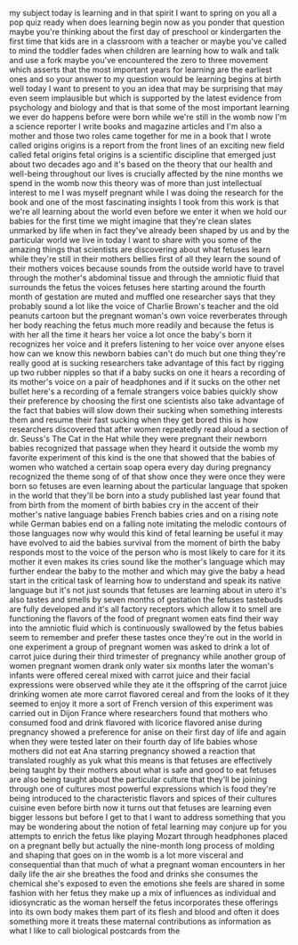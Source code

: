
my subject today is learning and in that
spirit I want to spring on you all a pop
quiz ready when does learning begin now
as you ponder that question maybe you&#39;re
thinking about the first day of
preschool or kindergarten the first time
that kids are in a classroom with a
teacher or maybe you&#39;ve called to mind
the toddler fades when children are
learning how to walk and talk and use a
fork
maybe you&#39;ve encountered the zero to
three movement which asserts that the
most important years for learning are
the earliest ones and so your answer to
my question would be learning begins at
birth well today I want to present to
you an idea that may be surprising that
may even seem implausible but which is
supported by the latest evidence from
psychology and biology and that is that
some of the most important learning we
ever do happens before were born while
we&#39;re still in the womb now I&#39;m a
science reporter I write books and
magazine articles and I&#39;m also a mother
and those two roles came together for me
in a book that I wrote called origins
origins is a report from the front lines
of an exciting new field called fetal
origins fetal origins is a scientific
discipline that emerged just about two
decades ago and it&#39;s based on the theory
that our health and well-being
throughout our lives is crucially
affected by the nine months we spend in
the womb now this theory was of more
than just intellectual interest to me I
was myself pregnant while I was doing
the research for the book and one of the
most fascinating insights I took from
this work is that we&#39;re all learning
about the world even before we enter it
when we hold our babies for the first
time we might imagine that they&#39;re clean
slates unmarked by life when in fact
they&#39;ve already been shaped by us and by
the particular
world we live in today I want to share
with you some of the amazing things that
scientists are discovering about what
fetuses learn while they&#39;re still in
their mothers bellies first of all they
learn the sound of their mothers voices
because sounds from the outside world
have to travel through the mother&#39;s
abdominal tissue and through the
amniotic fluid that surrounds the fetus
the voices fetuses here starting around
the fourth month of gestation are muted
and muffled one researcher says that
they probably sound a lot like the voice
of Charlie Brown&#39;s teacher and the old
peanuts cartoon but the pregnant woman&#39;s
own voice reverberates through her body
reaching the fetus much more readily and
because the fetus is with her all the
time it hears her voice a lot once the
baby&#39;s born
it recognizes her voice and it prefers
listening to her voice over anyone elses
how can we know this newborn babies
can&#39;t do much but one thing they&#39;re
really good at is sucking researchers
take advantage of this fact by rigging
up two rubber nipples so that if a baby
sucks on one it hears a recording of its
mother&#39;s voice on a pair of headphones
and if it sucks on the other net bullet
here&#39;s a recording of a female strangers
voice babies quickly show their
preference by choosing the first one
scientists also take advantage of the
fact that babies will slow down their
sucking when something interests them
and resume their fast sucking when they
get bored this is how researchers
discovered that after women repeatedly
read aloud a section of dr. Seuss&#39;s The
Cat in the Hat while they were pregnant
their newborn babies recognized that
passage when they heard it outside the
womb my favorite experiment of this kind
is the one that showed that the babies
of women who watched a certain soap
opera every day during pregnancy
recognized the theme song of
of that show once they were once they
were born so fetuses are even learning
about the particular language that
spoken in the world that they&#39;ll be born
into a study published last year found
that from birth from the moment of birth
babies cry in the accent of their
mother&#39;s native language babies French
babies cries and on a rising note while
German babies end on a falling note
imitating the melodic contours of those
languages now why would this kind of
fetal learning be useful it may have
evolved to aid the babies survival from
the moment of birth the baby responds
most to the voice of the person who is
most likely to care for it its mother it
even makes its cries sound like the
mother&#39;s language which may further
endear the baby to the mother and which
may give the baby a head start in the
critical task of learning how to
understand and speak its native language
but it&#39;s not just sounds that fetuses
are learning about in utero it&#39;s also
tastes and smells by seven months of
gestation the fetuses tastebuds are
fully developed and it&#39;s all factory
receptors which allow it to smell are
functioning the flavors of the food of
pregnant women eats find their way into
the amniotic fluid which is continuously
swallowed by the fetus babies seem to
remember and prefer these tastes once
they&#39;re out in the world in one
experiment a group of pregnant women was
asked to drink a lot of carrot juice
during their third trimester of
pregnancy while another group of women
pregnant women drank only water six
months later the woman&#39;s infants were
offered cereal mixed with carrot juice
and their facial expressions were
observed while they ate it the offspring
of the carrot juice drinking women ate
more carrot flavored cereal and from the
looks of it they seemed to enjoy it more
a sort of French version of this
experiment was carried out in Dijon
France where researchers found that
mothers
who consumed food and drink flavored
with licorice flavored anise during
pregnancy showed a preference for anise
on their first day of life and again
when they were tested later on their
fourth day of life babies whose mothers
did not eat Ana starring pregnancy
showed a reaction that translated
roughly as yuk what this means is that
fetuses are effectively being taught by
their mothers about what is safe and
good to eat fetuses are also being
taught about the particular culture that
they&#39;ll be joining through one of
cultures most powerful expressions which
is food they&#39;re being introduced to the
characteristic flavors and spices of
their cultures cuisine even before birth
now it turns out that fetuses are
learning even bigger lessons but before
I get to that I want to address
something that you may be wondering
about the notion of fetal learning may
conjure up for you attempts to enrich
the fetus like playing Mozart through
headphones placed on a pregnant belly
but actually the nine-month long process
of molding and shaping that goes on in
the womb is a lot more visceral and
consequential than that much of what a
pregnant woman encounters in her daily
life the air she breathes the food and
drinks she consumes the chemical she&#39;s
exposed to even the emotions she feels
are shared in some fashion with her
fetus they make up a mix of influences
as individual and idiosyncratic as the
woman herself the fetus incorporates
these offerings into its own body makes
them part of its flesh and blood and
often it does something more it treats
these maternal contributions as
information as what I like to call
biological postcards from the
